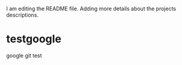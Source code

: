 I am editing the README file. Adding more details about the projects descriptions.

# testgoogle
google git test
